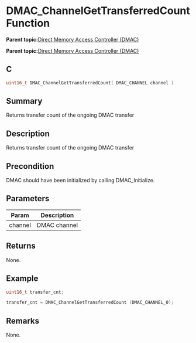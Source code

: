 # DMAC\_ChannelGetTransferredCount Function

**Parent topic:**[Direct Memory Access Controller \(DMAC\)](GUID-BC288F92-E404-40EC-B68F-833F6E346C3F.md)

**Parent topic:**[Direct Memory Access Controller \(DMAC\)](GUID-725BAB37-D872-43F1-818D-6350B9533DF3.md)

## C

```c
uint16_t DMAC_ChannelGetTransferredCount( DMAC_CHANNEL channel )
```

## Summary

Returns transfer count of the ongoing DMAC transfer

## Description

Returns transfer count of the ongoing DMAC transfer

## Precondition

DMAC should have been initialized by calling DMAC\_Initialize.

## Parameters

|Param|Description|
|-----|-----------|
|channel|DMAC channel|

## Returns

None.

## Example

```c
uint16_t transfer_cnt;

transfer_cnt = DMAC_ChannelGetTransferredCount (DMAC_CHANNEL_0);

```

## Remarks

None.

